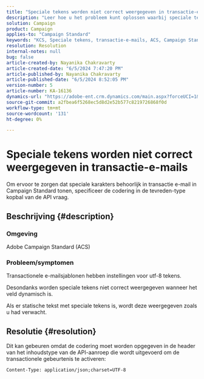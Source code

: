 ```yaml
---
title: "Speciale tekens worden niet correct weergegeven in transactie-e-mails"
description: "Leer hoe u het probleem kunt oplossen waarbij speciale tekens niet correct worden weergegeven in transactie-e-mails."
solution: Campaign
product: Campaign
applies-to: "Campaign Standard"
keywords: "KCS, Speciale tekens, transactie-e-mails, ACS, Campaign Standard"
resolution: Resolution
internal-notes: null
bug: false
article-created-by: Nayanika Chakravarty
article-created-date: "6/5/2024 7:47:20 PM"
article-published-by: Nayanika Chakravarty
article-published-date: "6/5/2024 8:52:05 PM"
version-number: 5
article-number: KA-16136
dynamics-url: "https://adobe-ent.crm.dynamics.com/main.aspx?forceUCI=1&pagetype=entityrecord&etn=knowledgearticle&id=66e82467-7423-ef11-840b-6045bd006b25"
source-git-commit: a2fbea6f5268ec5d8d2e52b577c8219726868f0d
workflow-type: tm+mt
source-wordcount: '131'
ht-degree: 0%

---
```


# Speciale tekens worden niet correct weergegeven in transactie-e-mails


Om ervoor te zorgen dat speciale karakters behoorlijk in transactie e-mail in Campaign Standard tonen, specificeer de codering in de tevreden-type kopbal van de API vraag.

## Beschrijving {#description}


### Omgeving

Adobe Campaign Standard (ACS)

### Probleem/symptomen

Transactionele e-mailsjablonen hebben instellingen voor utf-8 tekens.

Desondanks worden speciale tekens niet correct weergegeven wanneer het veld dynamisch is.

Als er statische tekst met speciale tekens is, wordt deze weergegeven zoals u had verwacht.


## Resolutie {#resolution}


Dit kan gebeuren omdat de codering moet worden opgegeven in de header van het inhoudstype van de API-aanroep die wordt uitgevoerd om de transactionele gebeurtenis te activeren:

`Content-Type: application/json;charset=UTF-8`
